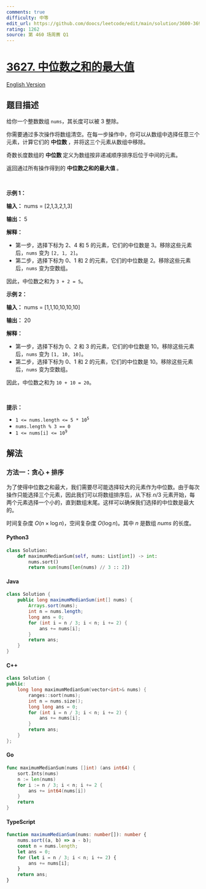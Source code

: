 ```yaml
---
comments: true
difficulty: 中等
edit_url: https://github.com/doocs/leetcode/edit/main/solution/3600-3699/3627.Maximum%20Median%20Sum%20of%20Subsequences%20of%20Size%203/README.md
rating: 1262
source: 第 460 场周赛 Q1
---
```


<!-- problem:start -->

# [3627. 中位数之和的最大值](https://leetcode.cn/problems/maximum-median-sum-of-subsequences-of-size-3)

[English Version](/solution/3600-3699/3627.Maximum%20Median%20Sum%20of%20Subsequences%20of%20Size%203/README_EN.md)

## 题目描述

<!-- description:start -->

<p>给你一个整数数组 <code>nums</code>，其长度可以被 3 整除。</p>

<p>你需要通过多次操作将数组清空。在每一步操作中，你可以从数组中选择任意三个元素，计算它们的&nbsp;<strong>中位数&nbsp;</strong>，并将这三个元素从数组中移除。</p>

<p>奇数长度数组的&nbsp;<strong>中位数&nbsp;</strong>定义为数组按非递减顺序排序后位于中间的元素。</p>

<p>返回通过所有操作得到的&nbsp;<strong>中位数之和的最大值&nbsp;</strong>。</p>

<p>&nbsp;</p>

<p><strong class="example">示例 1：</strong></p>

<div class="example-block">
<p><strong>输入：</strong> <span class="example-io">nums = [2,1,3,2,1,3]</span></p>

<p><strong>输出：</strong> <span class="example-io">5</span></p>

<p><strong>解释：</strong></p>

<ul>
	<li>第一步，选择下标为 2、4 和 5 的元素，它们的中位数是 3。移除这些元素后，<code>nums</code> 变为 <code>[2, 1, 2]</code>。</li>
	<li>第二步，选择下标为 0、1 和 2 的元素，它们的中位数是 2。移除这些元素后，<code>nums</code> 变为空数组。</li>
</ul>

<p>因此，中位数之和为 <code>3 + 2 = 5</code>。</p>
</div>

<p><strong class="example">示例 2：</strong></p>

<div class="example-block">
<p><strong>输入：</strong> <span class="example-io">nums = [1,1,10,10,10,10]</span></p>

<p><strong>输出：</strong> <span class="example-io">20</span></p>

<p><strong>解释：</strong></p>

<ul>
	<li>第一步，选择下标为 0、2 和 3 的元素，它们的中位数是 10。移除这些元素后，<code>nums</code> 变为 <code>[1, 10, 10]</code>。</li>
	<li>第二步，选择下标为 0、1 和 2 的元素，它们的中位数是 10。移除这些元素后，<code>nums</code> 变为空数组。</li>
</ul>

<p>因此，中位数之和为 <code>10 + 10 = 20</code>。</p>
</div>

<p>&nbsp;</p>

<p><strong>提示：</strong></p>

<ul>
	<li><code>1 &lt;= nums.length &lt;= 5 * 10<sup>5</sup></code></li>
	<li><code>nums.length % 3 == 0</code></li>
	<li><code>1 &lt;= nums[i] &lt;= 10<sup>9</sup></code></li>
</ul>

<!-- description:end -->

## 解法

<!-- solution:start -->

### 方法一：贪心 + 排序

为了使得中位数之和最大，我们需要尽可能选择较大的元素作为中位数。由于每次操作只能选择三个元素，因此我们可以将数组排序后，从下标 $n / 3$ 元素开始，每两个元素选择一个小的，直到数组末尾。这样可以确保我们选择的中位数是最大的。

时间复杂度 $O(n \times \log n)$，空间复杂度 $O(\log n)$。其中 $n$ 是数组 $\textit{nums}$ 的长度。

<!-- tabs:start -->

#### Python3

```python
class Solution:
    def maximumMedianSum(self, nums: List[int]) -> int:
        nums.sort()
        return sum(nums[len(nums) // 3 :: 2])
```

#### Java

```java
class Solution {
    public long maximumMedianSum(int[] nums) {
        Arrays.sort(nums);
        int n = nums.length;
        long ans = 0;
        for (int i = n / 3; i < n; i += 2) {
            ans += nums[i];
        }
        return ans;
    }
}
```

#### C++

```cpp
class Solution {
public:
    long long maximumMedianSum(vector<int>& nums) {
        ranges::sort(nums);
        int n = nums.size();
        long long ans = 0;
        for (int i = n / 3; i < n; i += 2) {
            ans += nums[i];
        }
        return ans;
    }
};
```

#### Go

```go
func maximumMedianSum(nums []int) (ans int64) {
	sort.Ints(nums)
	n := len(nums)
	for i := n / 3; i < n; i += 2 {
		ans += int64(nums[i])
	}
	return
}
```

#### TypeScript

```ts
function maximumMedianSum(nums: number[]): number {
    nums.sort((a, b) => a - b);
    const n = nums.length;
    let ans = 0;
    for (let i = n / 3; i < n; i += 2) {
        ans += nums[i];
    }
    return ans;
}
```

<!-- tabs:end -->

<!-- solution:end -->

<!-- problem:end -->
